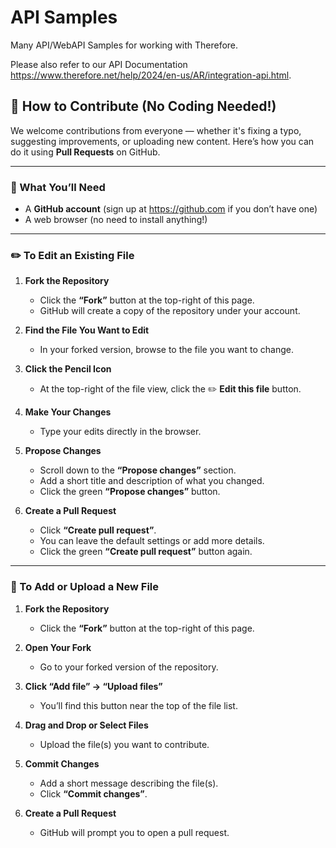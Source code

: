 # API Samples
Many API/WebAPI Samples for working with Therefore.<br>

Please also refer to our API Documentation https://www.therefore.net/help/2024/en-us/AR/integration-api.html.

## 🤝 How to Contribute (No Coding Needed!)

We welcome contributions from everyone — whether it's fixing a typo, suggesting improvements, or uploading new content. Here’s how you can do it using **Pull Requests** on GitHub.

---

### 🧰 What You’ll Need
- A **GitHub account** (sign up at https://github.com if you don’t have one)
- A web browser (no need to install anything!)

---

### ✏️ To Edit an Existing File

1. **Fork the Repository**
   - Click the **“Fork”** button at the top-right of this page.
   - GitHub will create a copy of the repository under your account.

2. **Find the File You Want to Edit**
   - In your forked version, browse to the file you want to change.

3. **Click the Pencil Icon**
   - At the top-right of the file view, click the ✏️ **Edit this file** button.

4. **Make Your Changes**
   - Type your edits directly in the browser.

5. **Propose Changes**
   - Scroll down to the **“Propose changes”** section.
   - Add a short title and description of what you changed.
   - Click the green **“Propose changes”** button.

6. **Create a Pull Request**
   - Click **“Create pull request”**.
   - You can leave the default settings or add more details.
   - Click the green **“Create pull request”** button again.

---

### 📁 To Add or Upload a New File

1. **Fork the Repository**
   - Click the **“Fork”** button at the top-right of this page.

2. **Open Your Fork**
   - Go to your forked version of the repository.

3. **Click “Add file” → “Upload files”**
   - You’ll find this button near the top of the file list.

4. **Drag and Drop or Select Files**
   - Upload the file(s) you want to contribute.

5. **Commit Changes**
   - Add a short message describing the file(s).
   - Click **“Commit changes”**.

6. **Create a Pull Request**
   - GitHub will prompt you to open a pull request.


